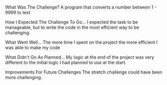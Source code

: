 What Was The Challenge?
A program that converts a number between 1 - 9999 to text

How I Expected The Challenge To Go...
I expected the task to be manageable, but to write the code in the most efficient way to be challenging.

What Went Well...
The more time I spent on the project the more efficient I was able to make my code

What Didn't Go As Planned...
My logic at the end of the project was very different to the initial logic I had planned to use at the start.

Improvements For Future Challenges
The stretch challenge could have been more challenging.